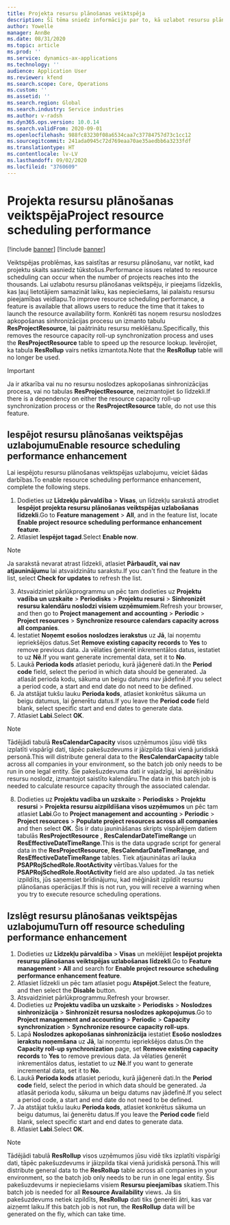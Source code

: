 ```yaml
---
title: Projekta resursu plānošanas veiktspēja
description: Šī tēma sniedz informāciju par to, kā uzlabot resursu plānošanas veiktspēju lielam projektu skaitam.
author: Yowelle
manager: AnnBe
ms.date: 08/31/2020
ms.topic: article
ms.prod: ''
ms.service: dynamics-ax-applications
ms.technology: ''
audience: Application User
ms.reviewer: kfend
ms.search.scope: Core, Operations
ms.custom: ''
ms.assetid: ''
ms.search.region: Global
ms.search.industry: Service industries
ms.author: v-radsh
ms.dyn365.ops.version: 10.0.14
ms.search.validFrom: 2020-09-01
ms.openlocfilehash: 988fc83230f08a6534caa7c37784757d73c1cc12
ms.sourcegitcommit: 241ada0945c72d769eaa70ae35aedbb6a3233fdf
ms.translationtype: HT
ms.contentlocale: lv-LV
ms.lasthandoff: 09/02/2020
ms.locfileid: "3760609"
---
```

# <a name="project-resource-scheduling-performance"></a><span data-ttu-id="0978a-103">Projekta resursu plānošanas veiktspēja</span><span class="sxs-lookup"><span data-stu-id="0978a-103">Project resource scheduling performance</span></span>

[!include [banner](../includes/banner.md)]
[!include [banner](../includes/preview-banner.md)]


<span data-ttu-id="0978a-104">Veiktspējas problēmas, kas saistītas ar resursu plānošanu, var notikt, kad projektu skaits sasniedz tūkstošus.</span><span class="sxs-lookup"><span data-stu-id="0978a-104">Performance issues related to resource scheduling can occur when the number of projects reaches into the thousands.</span></span> <span data-ttu-id="0978a-105">Lai uzlabotu resursu plānošanas veiktspēju, ir pieejams līdzeklis, kas ļauj lietotājiem samazināt laiku, kas nepieciešams, lai palaistu resursu pieejamības veidlapu.</span><span class="sxs-lookup"><span data-stu-id="0978a-105">To improve resource scheduling performance, a feature is available that allows users to reduce the time that it takes to launch the resource availability form.</span></span> <span data-ttu-id="0978a-106">Konkrēti tas noņem resursu noslodzes apkopošanas sinhronizācijas procesu un izmanto tabulu **ResProjectResource**, lai paātrinātu resursu meklēšanu.</span><span class="sxs-lookup"><span data-stu-id="0978a-106">Specifically, this removes the resource capacity roll-up synchronization process and uses the **ResProjectResource** table to speed up the resource lookup.</span></span> <span data-ttu-id="0978a-107">Ievērojiet, ka tabula **ResRollup** vairs netiks izmantota.</span><span class="sxs-lookup"><span data-stu-id="0978a-107">Note that the **ResRollup** table will no longer be used.</span></span>

> [!IMPORTANT]
> <span data-ttu-id="0978a-108">Ja ir atkarība vai nu no resursu noslodzes apkopošanas sinhronizācijas procesa, vai no tabulas **ResProjectResource**, neizmantojiet šo līdzekli.</span><span class="sxs-lookup"><span data-stu-id="0978a-108">If there is a dependency on either the resource capacity roll-up synchronization process or the **ResProjectResource** table, do not use this feature.</span></span>

## <a name="enable-resource-scheduling-performance-enhancement"></a><span data-ttu-id="0978a-109">Iespējot resursu plānošanas veiktspējas uzlabojumu</span><span class="sxs-lookup"><span data-stu-id="0978a-109">Enable resource scheduling performance enhancement</span></span>
<span data-ttu-id="0978a-110">Lai iespējotu resursu plānošanas veiktspējas uzlabojumu, veiciet šādas darbības.</span><span class="sxs-lookup"><span data-stu-id="0978a-110">To enable resource scheduling performance enhancement, complete the following steps.</span></span>

1. <span data-ttu-id="0978a-111">Dodieties uz **Līdzekļu pārvaldība** > **Visas**, un līdzekļu sarakstā atrodiet **Iespējot projekta resursu plānošanas veiktspējas uzlabošanas līdzekli**.</span><span class="sxs-lookup"><span data-stu-id="0978a-111">Go to **Feature management** > **All**, and in the feature list, locate **Enable project resource scheduling performance enhancement feature**.</span></span>
2. <span data-ttu-id="0978a-112">Atlasiet **Iespējot tagad**.</span><span class="sxs-lookup"><span data-stu-id="0978a-112">Select **Enable now**.</span></span>

> [!NOTE]
> <span data-ttu-id="0978a-113">Ja sarakstā nevarat atrast līdzekli, atlasiet **Pārbaudīt, vai nav atjauninājumu** lai atsvaidzinātu sarakstu.</span><span class="sxs-lookup"><span data-stu-id="0978a-113">If you can't find the feature in the list, select **Check for updates** to refresh the list.</span></span>

3. <span data-ttu-id="0978a-114">Atsvaidziniet pārlūkprogrammu un pēc tam dodieties uz **Projektu vadība un uzskaite** > **Periodisks** > **Projektu resursi** > **Sinhronizēt resursu kalendāru noslodzi visiem uzņēmumiem**.</span><span class="sxs-lookup"><span data-stu-id="0978a-114">Refresh your browser, and then go to **Project management and accounting** > **Periodic** > **Project resources** > **Synchronize resource calendars capacity across all companies**.</span></span>
4. <span data-ttu-id="0978a-115">Iestatiet **Noņemt esošos noslodzes ierakstus** uz **Jā**, lai noņemtu iepriekšējos datus.</span><span class="sxs-lookup"><span data-stu-id="0978a-115">Set **Remove existing capacity records** to **Yes** to remove previous data.</span></span> <span data-ttu-id="0978a-116">Ja vēlaties ģenerēt inkrementālos datus, iestatiet to uz **Nē**.</span><span class="sxs-lookup"><span data-stu-id="0978a-116">If you want generate incremental data, set it to **No**.</span></span>
5. <span data-ttu-id="0978a-117">Laukā **Perioda kods** atlasiet periodu, kurā jāģenerē dati.</span><span class="sxs-lookup"><span data-stu-id="0978a-117">In the **Period code** field, select the period in which data should be generated.</span></span> <span data-ttu-id="0978a-118">Ja atlasāt perioda kodu, sākuma un beigu datums nav jādefinē.</span><span class="sxs-lookup"><span data-stu-id="0978a-118">If you select a period code, a start and end date do not need to be defined.</span></span>
6. <span data-ttu-id="0978a-119">Ja atstājat tukšu lauku **Perioda kods**, atlasiet konkrētus sākuma un beigu datumus, lai ģenerētu datus.</span><span class="sxs-lookup"><span data-stu-id="0978a-119">If you leave the **Period code** field blank, select specific start and end dates to generate data.</span></span>
7. <span data-ttu-id="0978a-120">Atlasiet **Labi**.</span><span class="sxs-lookup"><span data-stu-id="0978a-120">Select **OK**.</span></span>

 > [!NOTE]
 > <span data-ttu-id="0978a-121">Tādējādi tabulā **ResCalendarCapacity** visos uzņēmumos jūsu vidē tiks izplatīti vispārīgi dati, tāpēc pakešuzdevums ir jāizpilda tikai vienā juridiskā personā.</span><span class="sxs-lookup"><span data-stu-id="0978a-121">This will distribute general data to the **ResCalendarCapacity** table across all companies in your environment, so the batch job only needs to be run in one legal entity.</span></span> <span data-ttu-id="0978a-122">Šie pakešuzdevuma dati ir vajadzīgi, lai aprēķinātu resursu noslodz, izmantojot saistīto kalendāru.</span><span class="sxs-lookup"><span data-stu-id="0978a-122">The data in this batch job is needed to calculate resource capacity through the associated calendar.</span></span>

8. <span data-ttu-id="0978a-123">Dodieties uz **Projektu vadība un uzskaite** > **Periodisks** > **Projektu resursi** > **Projekta resursu aizpildīšana visos uzņēmumos** un pēc tam atlasiet **Labi**.</span><span class="sxs-lookup"><span data-stu-id="0978a-123">Go to **Project management and accounting** > **Periodic** > **Project resources** > **Populate project resources across all companies** and then select **OK**.</span></span> <span data-ttu-id="0978a-124">Šis ir datu jaunināšanas skripts vispārējiem datiem tabulās **ResProjectResource** , **ResCalendarDateTimeRange** un **ResEffectiveDateTimeRange**.</span><span class="sxs-lookup"><span data-stu-id="0978a-124">This is the data upgrade script for general data in the **ResProjectResource**, **ResCalendarDateTimeRange**, and **ResEffectiveDateTimeRange** tables.</span></span> <span data-ttu-id="0978a-125">Tiek atjauninātas arī lauka **PSAPRojSchedRole.RootActivity** vērtības.</span><span class="sxs-lookup"><span data-stu-id="0978a-125">Values for the **PSAPRojSchedRole.RootActivity** field are also updated.</span></span> <span data-ttu-id="0978a-126">Ja tas netiek izpildīts, jūs saņemsiet brīdinājumu, kad mēģināsit izpildīt resursu plānošanas operācijas.</span><span class="sxs-lookup"><span data-stu-id="0978a-126">If this is not run, you will receive a warning when you try to execute resource scheduling operations.</span></span>
 
## <a name="turn-off-resource-scheduling-performance-enhancement"></a><span data-ttu-id="0978a-127">Izslēgt resursu plānošanas veiktspējas uzlabojumu</span><span class="sxs-lookup"><span data-stu-id="0978a-127">Turn off resource scheduling performance enhancement</span></span>

1. <span data-ttu-id="0978a-128">Dodieties uz **Līdzekļu pārvaldība** > **Visas**  un meklējiet **Iespējot projekta resursu plānošanas veiktspējas uzlabošanas līdzekli**.</span><span class="sxs-lookup"><span data-stu-id="0978a-128">Go to **Feature management** > **All**  and search for **Enable project resource scheduling performance enhancement feature**.</span></span>
2. <span data-ttu-id="0978a-129">Atlasiet līdzekli un pēc tam atlasiet pogu **Atspējot**.</span><span class="sxs-lookup"><span data-stu-id="0978a-129">Select the feature, and then select the **Disable** button.</span></span>
3. <span data-ttu-id="0978a-130">Atsvaidziniet pārlūkprogrammu.</span><span class="sxs-lookup"><span data-stu-id="0978a-130">Refresh your browser.</span></span>
4. <span data-ttu-id="0978a-131">Dodieties uz **Projektu vadība un uzskaite** > **Periodisks** > **Noslodzes sinhronizācija** > **Sinhronizēt resursa noslodzes apkopojumus**.</span><span class="sxs-lookup"><span data-stu-id="0978a-131">Go to **Project management and accounting** > **Periodic** > **Capacity synchronization** > **Synchronize resource capacity roll-ups**.</span></span>
5. <span data-ttu-id="0978a-132">Lapā **Noslodzes apkopošanas sinhronizācija** iestatiet **Esošo noslodzes ierakstu noņemšana** uz **Jā**, lai noņemtu iepriekšējos datus.</span><span class="sxs-lookup"><span data-stu-id="0978a-132">On the **Capacity roll-up synchronization** page, set **Remove existing capacity records** to **Yes** to remove previous data.</span></span> <span data-ttu-id="0978a-133">Ja vēlaties ģenerēt inkrementālos datus, iestatiet to uz **Nē**.</span><span class="sxs-lookup"><span data-stu-id="0978a-133">If you want to generate incremental data, set it to **No**.</span></span>
6. <span data-ttu-id="0978a-134">Laukā **Perioda kods** atlasiet periodu, kurā jāģenerē dati.</span><span class="sxs-lookup"><span data-stu-id="0978a-134">In the **Period code** field, select the period in which data should be generated.</span></span> <span data-ttu-id="0978a-135">Ja atlasāt perioda kodu, sākuma un beigu datums nav jādefinē.</span><span class="sxs-lookup"><span data-stu-id="0978a-135">If you select a period code, a start and end date do not need to be defined.</span></span>
7. <span data-ttu-id="0978a-136">Ja atstājat tukšu lauku **Perioda kods**, atlasiet konkrētus sākuma un beigu datumus, lai ģenerētu datus.</span><span class="sxs-lookup"><span data-stu-id="0978a-136">If you leave the **Period code** field blank, select specific start and end dates to generate data.</span></span>
8. <span data-ttu-id="0978a-137">Atlasiet **Labi**.</span><span class="sxs-lookup"><span data-stu-id="0978a-137">Select **OK**.</span></span>

> [!NOTE]
> <span data-ttu-id="0978a-138">Tādējādi tabulā **ResRollup** visos uzņēmumos jūsu vidē tiks izplatīti vispārīgi dati, tāpēc pakešuzdevums ir jāizpilda tikai vienā juridiskā personā.</span><span class="sxs-lookup"><span data-stu-id="0978a-138">This will distribute general data to the **ResRollup** table across all companies in your environment, so the batch job only needs to be run in one legal entity.</span></span> <span data-ttu-id="0978a-139">Šis pakešuzdevums ir nepieciešams visiem **Resursu pieejamības** skatiem.</span><span class="sxs-lookup"><span data-stu-id="0978a-139">This batch job is needed for all **Resource Availability** views.</span></span> <span data-ttu-id="0978a-140">Ja šis pakešuzdevums netiek izpildīts, **ResRollup** dati tiks ģenerēti ātri, kas var aizņemt laiku.</span><span class="sxs-lookup"><span data-stu-id="0978a-140">If this batch job is not run, the **ResRollup** data will be generated on the fly, which can take time.</span></span>
